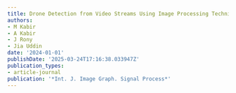 ```yaml
---
title: Drone Detection from Video Streams Using Image Processing Techniques and YOLOv7
authors:
- M Kabir
- A Kabir
- J Rony
- Jia Uddin
date: '2024-01-01'
publishDate: '2025-03-24T17:16:38.033947Z'
publication_types:
- article-journal
publication: '*Int. J. Image Graph. Signal Process*'
---
```


